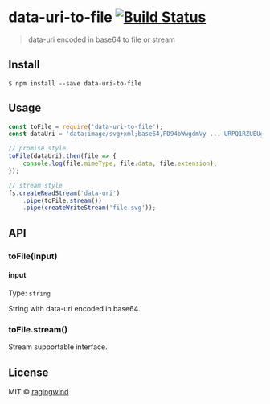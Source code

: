 # data-uri-to-file [![Build Status](https://travis-ci.org/ragingwind/data-uri-to-file.svg?branch=master)](https://travis-ci.org/ragingwind/data-uri-to-file)

> data-uri encoded in base64 to file or stream


## Install

```
$ npm install --save data-uri-to-file
```


## Usage

```js
const toFile = require('data-uri-to-file');
const dataUri = 'data:image/svg+xml;base64,PD94bWwgdmVy ... URPQ1RZUEUgc3ZnIFB4KPC9zdmc+Cgo=';

// promise style
toFile(dataUri).then(file => {
	console.log(file.mimeType, file.data, file.extension);
});

// stream style
fs.createReadStream('data-uri')
	.pipe(toFile.stream())
	.pipe(createWriteStream('file.svg'));
```

## API

### toFile(input)

#### input

Type: `string`

String with data-uri encoded in base64.

### toFile.stream()

Stream supportable interface.

## License

MIT © [ragingwind](http://ragingwind.me)

